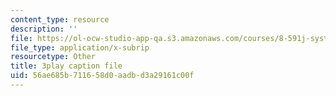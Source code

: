 ```yaml
---
content_type: resource
description: ''
file: https://ol-ocw-studio-app-qa.s3.amazonaws.com/courses/8-591j-systems-biology-fall-2014/56ae685b711658d0aadbd3a29161c00f_EXBO08-78IU.vtt
file_type: application/x-subrip
resourcetype: Other
title: 3play caption file
uid: 56ae685b-7116-58d0-aadb-d3a29161c00f
---
```

